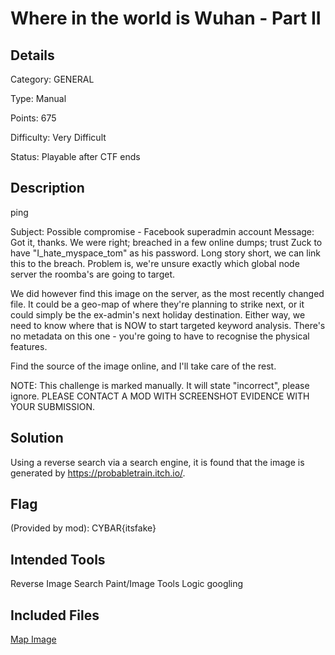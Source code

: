 # Where in the world is Wuhan - Part II

## Details

Category: GENERAL

Type: Manual

Points: 675

Difficulty: Very Difficult

Status: Playable after CTF ends

## Description 

ping

Subject: Possible compromise - Facebook superadmin account Message: Got it, thanks. We were right; breached in a few online dumps; trust Zuck to have "I_hate_myspace_tom" as his password. Long story short, we can link this to the breach. Problem is, we're unsure exactly which global node server the roomba's are going to target.

We did however find this image on the server, as the most recently changed file. It could be a geo-map of where they're planning to strike next, or it could simply be the ex-admin's next holiday destination. Either way, we need to know where that is NOW to start targeted keyword analysis. There's no metadata on this one - you're going to have to recognise the physical features.

Find the source of the image online, and I'll take care of the rest.

NOTE: This challenge is marked manually. It will state "incorrect", please ignore. PLEASE CONTACT A MOD WITH SCREENSHOT EVIDENCE WITH YOUR SUBMISSION.

## Solution 

Using a reverse search via a search engine, it is found that the image is generated by https://probabletrain.itch.io/. 

## Flag 

(Provided by mod): CYBAR{itsfake}

## Intended Tools
Reverse Image Search
Paint/Image Tools
Logic googling

## Included Files
[Map Image](https://github.com/mashmllo/ctf-writeups/blob/master/CYBAR%20OSINT/General/Where%20in%20the%20world%20is%20Wuhan%20-%20Part%20II/where_is_wuhan_2.jpg.jpg)
